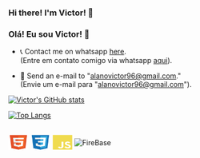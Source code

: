 ### Hi there! I'm Victor! 👋
### Olá! Eu sou Victor! 👋


- 📞   Contact me on whatsapp <a href="https://api.whatsapp.com/send?phone=5551995383998&text=Ol%C3%A1%20Victor!%20Vim%20atrav%C3%A9s%20do%20seu%20github.%0A(Hello%20Victor!%20I%20came%20through%20your%20github.">here</a>.<br>
      (Entre em contato comigo via whatsapp <a href="https://api.whatsapp.com/send?phone=5551995383998&text=Ol%C3%A1%20Victor!%20Vim%20atrav%C3%A9s%20do%20seu%20github.%0A(Hello%20Victor!%20I%20came%20through%20your%20github.)">aqui</a>).

- 📨  Send an e-mail to "alanovictor96@gmail.com." <br>
  (Envie um e-mail para "alanovictor96@gmail.com").

[![Victor's GitHub stats](https://github-readme-stats.vercel.app/api?username=alanovictor&show_icons=true&theme=transparent&hide_border=true&title_color=60de86&icon_color=60be86&line_height=27)](https://github.com/alanovictor) 

[![Top Langs](https://github-readme-stats.vercel.app/api/top-langs/?username=alanovictor&langs_count=5&theme=transparent&hide_border=true&title_color=60be86)](https://github.com/alanovictor)

<div style="display: inline_block"><br>
  <img align="center" alt="HTML" height="30" width="40" src="https://raw.githubusercontent.com/devicons/devicon/master/icons/html5/html5-original.svg">
  <img align="center" alt="CSS" height="30" width="40" src="https://raw.githubusercontent.com/devicons/devicon/master/icons/css3/css3-original.svg">
  <img align="center" alt="JavaScript" height="30" width="40" src="https://raw.githubusercontent.com/devicons/devicon/master/icons/javascript/javascript-plain.svg">
  <img align="center" alt="FireBase" height="30" width="40" src="https://cdn.jsdelivr.net/gh/devicons/devicon/icons/firebase/firebase-plain-wordmark.svg" />
</div>

